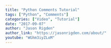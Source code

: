 ```yaml
---
title: "Python Comments Tutorial"
tags: ["Python", "Comments"]
categories: ["Video", "Tutorial"]
date: "2017-09-07"
author: "Jason Rigden"
author_link: "https://jasonrigden.com/about/"
youtube: "WGhm3iyZLoM"
---
```

